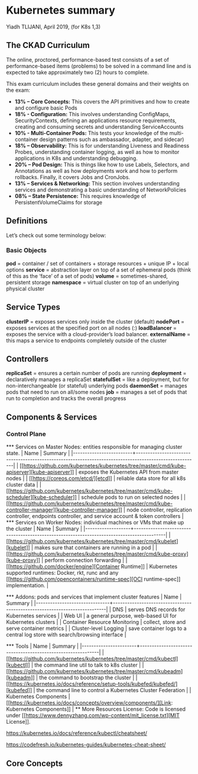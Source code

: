 # Kubernetes summary

Yiadh TLIJANI, April 2019, (for K8s 1,3)

## The CKAD Curriculum

The online, proctored, performance-based test consists of a set of performance-based items (problems) to be solved in a command line and is expected to take approximately two (2) hours to complete.

This exam curriculum includes these general domains and their weights on the exam:

* **13% – Core Concepts:** This covers the API primitives and how to create and configure basic Pods
* **18% - Configuration:** This involves understanding ConfigMaps, SecurityContexts, defining an applications resource requirements, creating and consuming secrets and understanding ServiceAccounts
* **10% - Multi-Container Pods:** This tests your knowledge of the multi-container design patterns such as ambassador, adapter, and sidecar)
* **18% – Observability:** This is for understanding Liveness and Readiness Probes, understanding container logging, as well as how to monitor applications in K8s and understanding debugging.
* **20% – Pod Design:** This is things like how to use Labels, Selectors, and Annotations as well as how deployments work and how to perform rollbacks. Finally, it covers Jobs and CronJobs.
* **13% – Services & Networking:** This section involves understanding services and demonstrating a basic understanding of NetworkPolicies
* **08% – State Persistence:** This requires knowledge of PersistentVolumeClaims for storage

## Definitions

Let’s check out some terminology below:

### Basic Objects

**pod** = container / set of containers + storage resources + unique IP + local options
**service** = abstraction layer on top of a set of ephemeral pods (think of this as the ‘face’ of a set of pods)
**volume** = sometimes-shared, persistent storage
**namespace** = virtual cluster on top of an underlying physical cluster

## Service Types

**clusterIP** = exposes services only inside the cluster (default)
**nodePort** = exposes services at the specified port on all nodes (<node-ip>:<nodePort>)
**loadBalancer** = exposes the service with a cloud-provider’s load balancer.
**externalName** = this maps a service to endpoints completely outside of the cluster

## Controllers

**replicaSet** = ensures a certain number of pods are running
**deployment** = declaratively manages a replicaSet
**statefulSet** = like a deployment, but for non-interchangeable (or stateful) underlying pods
**daemonSet** = manages pods that need to run on all/some nodes
**job** = manages a set of pods that run to completion and tracks the overall progress

## Components & Services

### Control Plane
*** Services on Master Nodes: entities responsible for managing cluster state.
| Name                    | Summary                                                                                                |
|-------------------------+--------------------------------------------------------------------------------------------------------|
| [[https://github.com/kubernetes/kubernetes/tree/master/cmd/kube-apiserver][kube-apiserver]]          | exposes the Kubernetes API from master nodes                                                           |
| [[https://coreos.com/etcd/][etcd]]                    | reliable data store for all k8s cluster data                                                           |
| [[https://github.com/kubernetes/kubernetes/tree/master/cmd/kube-scheduler][kube-scheduler]]          | schedule pods to run on selected nodes                                                                 |
| [[https://github.com/kubernetes/kubernetes/tree/master/cmd/kube-controller-manager][kube-controller-manager]] | node controller, replication controller, endpoints controller, and service account & token controllers |
*** Services on Worker Nodes: individual machines or VMs that make up the cluster
| Name              | Summary                                                                                   |
|-------------------+-------------------------------------------------------------------------------------------|
| [[https://github.com/kubernetes/kubernetes/tree/master/cmd/kubelet][kubelet]]           | makes sure that containers are running in a pod                                           |
| [[https://github.com/kubernetes/kubernetes/tree/master/cmd/kube-proxy][kube-proxy]]        | perform connection forwarding                                                             |
| [[https://github.com/docker/engine][Container Runtime]] | Kubernetes supported runtimes: Docker, rkt, runc and any [[https://github.com/opencontainers/runtime-spec][OCI runtime-spec]] implementation. |

*** Addons: pods and services that implement cluster features
| Name                          | Summary                                                                   |
|-------------------------------+---------------------------------------------------------------------------|
| DNS                           | serves DNS records for Kubernetes services                                |
| Web UI                        | a general purpose, web-based UI for Kubernetes clusters                   |
| Container Resource Monitoring | collect, store and serve container metrics                                |
| Cluster-level Logging         | save container logs to a central log store with search/browsing interface |

*** Tools
| Name                  | Summary                                                     |
|-----------------------+-------------------------------------------------------------|
| [[https://github.com/kubernetes/kubernetes/tree/master/cmd/kubectl][kubectl]]               | the command line util to talk to k8s cluster                |
| [[https://github.com/kubernetes/kubernetes/tree/master/cmd/kubeadm][kubeadm]]               | the command to bootstrap the cluster                        |
| [[https://kubernetes.io/docs/reference/setup-tools/kubefed/kubefed/][kubefed]]               | the command line to control a Kubernetes Cluster Federation |
| Kubernetes Components | [[https://kubernetes.io/docs/concepts/overview/components/][Link: Kubernetes Components]]                                 |
** More Resources
License: Code is licensed under [[https://www.dennyzhang.com/wp-content/mit_license.txt][MIT License]].

https://kubernetes.io/docs/reference/kubectl/cheatsheet/

https://codefresh.io/kubernetes-guides/kubernetes-cheat-sheet/







## Core Concepts


